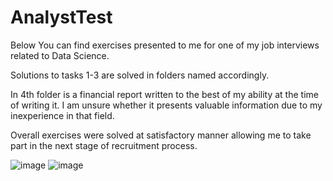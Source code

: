 # AnalystTest
Below You can find exercises presented to me for one of my job interviews related to Data Science.

Solutions to tasks 1-3 are solved in folders named accordingly.

In 4th folder is a financial report written to the best of my ability at the time of writing it. I am unsure whether it presents valuable information due to my inexperience in that field.

Overall exercises were solved at satisfactory manner allowing me to take part in the next stage of recruitment process.

![image](https://user-images.githubusercontent.com/56433709/211680882-082b036a-dcfe-46dd-8c03-1c45e95abcbb.png)
![image](https://user-images.githubusercontent.com/56433709/211680951-3d32a3c6-e5e0-46af-aa08-29c7771625cb.png)




